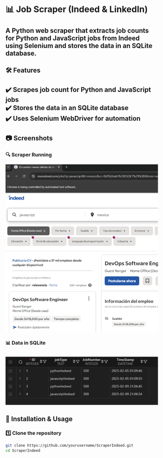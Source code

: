 # 📊 Job Scraper (Indeed & LinkedIn)
A Python web scraper that extracts job counts for **Python** and **JavaScript** jobs from Indeed using **Selenium** and stores the data in an SQLite database.
---

## 🛠 Features
✔️ Scrapes job count for **Python** and **JavaScript** jobs  
✔️ Stores the data in an **SQLite database**  
✔️ Uses **Selenium WebDriver** for automation  
---

## 📷 Screenshots

### 🔍 Scraper Running
![Scraper Running](images/screenshot.png)

### 📊 Data in SQLite
![Database Entries](images/db.png)
---

## 🚀 Installation & Usage
### 1️⃣ **Clone the repository**

```sh
git clone https://github.com/yourusername/ScraperIndeed.git
cd ScraperIndeed
```
